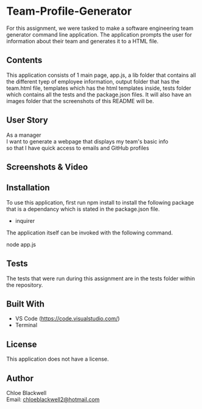 # Team-Profile-Generator

For this assignment, we were tasked to make a software engineering team generator command line application. The application prompts the user for information about their team and generates it to a HTML file. 

## Contents 

This application consists of 1 main page, app.js, a lib folder that contains all the different tyep of employee information, output folder that has the team.html file, templates which has the html templates inside, tests folder which contains all the tests and the package.json files. It will also have an images folder that the screenshots of this README will be. 

## User Story 

As a manager<br>
I want to generate a webpage that displays my team's basic info<br>
so that I have quick access to emails and GitHub profiles

## Screenshots & Video 



## Installation 

To use this application, first run npm install to install the following package that is a dependancy which is stated in the package.json file.

- inquirer

The application itself can be invoked with the following command.

node app.js


## Tests 

The tests that were run during this assignment are in the tests folder within the repository. 


## Built With 

- VS Code (https://code.visualstudio.com/)
- Terminal

## License 

This application does not have a license. 

## Author 

Chloe Blackwell<br>
Email: chloeblackwell2@hotmail.com

